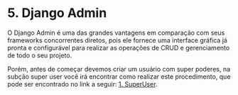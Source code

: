 # 5. Django Admin

O Django Admin é uma das grandes vantagens em comparação com seus frameworks concorrentes diretos, pois ele fornece uma interface gráfica já pronta e configurável para realizar as operações de CRUD e gerenciamento de todo o seu projeto.

Porém, antes de começar devemos criar um usuário com super poderes, na subção super user você irá encontrar como realizar este procedimento, que pode ser encontrado no link a seguir: [1. SuperUser](https://github.com/nunescarol/es3/tree/main/2.%20django/5.%20Django%20Admin/1.%20SuperUser).